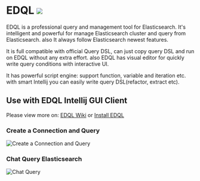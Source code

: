# EDQL <a href="https://link.depay.com/4E72qeMls2w333TEuTa2Op" alt="Donate shield"><img src="https://img.shields.io/badge/-Donate-red?logo=undertale" /></a>

EDQL is a professional query and management tool for Elasticsearch. It's intelligent and powerful for manage Elasticsearch cluster and query from Elasticsearch. also It always follow Elasticsearch newest features.

It is full compatible with official Query DSL, can just copy query DSL and run on EDQL without any extra effort. also EDQL has visual editor for quickly write query conditions with interactive UI.

It has powerful script engine: support function, variable and iteration etc. with smart Intellij you can easily write query DSL(refactor, extract etc).


## Use with EDQL Intellij GUI Client
Please view more on:  [EDQL Wiki](https://chengpohi.github.io/) or [Install EDQL](https://plugins.jetbrains.com/plugin/16364-elasticsearch-query--edql/)

### Create a Connection and Query
![Create a Connection and Query](https://chengpohi.github.io/.gitbook/assets/new-connection.gif)

### Chat Query Elasticsearch
![Chat Query](https://chengpohi.github.io/.gitbook/assets/chatquery.gif)
